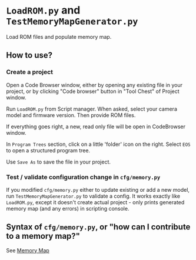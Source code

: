 # `LoadROM.py` and `TestMemoryMapGenerator.py`

Load ROM files and populate memory map.

## How to use?

### Create a project

Open a Code Browser window, either by opening any existing file in your project,
or by clicking "Code browser" button in "Tool Chest" of Project window.

Run `LoadROM.py` from Script manager. When asked, select your camera
model and firmware version. Then provide ROM files. 

If everything goes right, a new, read only file will be open in CodeBrowser
window.

In `Program Trees` section, click on a little 'folder' icon on the right.
Select `EOS` to open a structured program tree.

Use `Save As` to save the file in your project.

### Test / validate configuration change in `cfg/memory.py`

If you modified `cfg/memory.py` either to update existing or add a new model,
run `TestMemoryMapGenerator.py` to validate a config. It works exactly like
`LoadROM.py`, except it doesn't create actual project - only prints generated
memory map (and any errors) in scripting console.

## Syntax of `cfg/memory.py`, or "how can I contribute to a memory map?"

See [Memory Map](docs/MemoryMap.md) 
